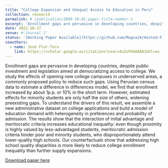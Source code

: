 ```yaml
---
title: "College Expansion and Unequal Access to Education in Peru"
collection: research
permalink: # /publication/2009-10-01-paper-title-number-1
excerpt: 'Enrollment gaps are pervasive in developing countries, despite public investment and legislation aimed at democratizing access to college. We study the effects of opening new college campuses in underserved areas, a commonly proposed policy to reduce such gaps. Using Peruvian census data to estimate a difference in differences model, we find that enrollment increased by about 1p.p. or 10% in the short term. However, estimated effects for minority students are only half the size of others, widening preexisting gaps. To understand the drivers of this result, we assemble a new administrative dataset on college applications and build a model of education demand with heterogeneity in preferences and probability of admission. The results show that the interaction of initial advantage and meritocratic criteria increases educational inequality: even though proximity is highly valued by less-advantaged students, meritocratic admission criteria hinder poor and minority students, who disproportionately attend lower-quality high schools. Our counterfactuals show that addressing high school quality disparities is more likely to reduce college enrollment inequality than further supply expansions.'
date: 2022-10-17
venue: #'Journal 1'
status: '[Working Paper Available](https://github.com/Magna24/Hosted-Files/raw/main/Matteo_Magnaricotte_JMP.pdf)'
coauthors:
  - name: José Flor-Toro
    link: https://scholar.google.es/citations?user=4uZsFO4AAAAJ&hl=es
---
```

Enrollment gaps are pervasive in developing countries, despite public investment and legislation aimed at democratizing access to college. We study the effects of opening new college campuses in underserved areas, a commonly proposed policy to reduce such gaps. Using Peruvian census data to estimate a difference in differences model, we find that enrollment increased by about 1p.p. or 10% in the short term. However, estimated effects for minority students are only half the size of others, widening preexisting gaps.
To understand the drivers of this result, we assemble a new administrative dataset on college applications and build a model of education demand with heterogeneity in preferences and probability of admission. The results show that the interaction of initial advantage and meritocratic criteria increases educational inequality: even though proximity is highly valued by less-advantaged students, meritocratic admission criteria hinder poor and minority students, who disproportionately attend lower-quality high schools. Our counterfactuals show that addressing high school quality disparities is more likely to reduce college enrollment inequality than further supply expansions.

[Download paper here](https://github.com/Magna24/Hosted-Files/raw/main/Matteo_Magnaricotte_JMP.pdf)

